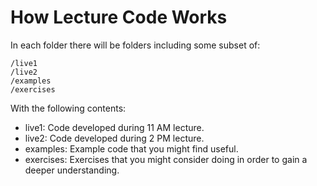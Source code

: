 How Lecture Code Works
======

In each folder there will be folders including some subset of:

	/live1
	/live2
	/examples
	/exercises

With the following contents:
 - live1: Code developed during 11 AM lecture.
 - live2: Code developed during 2 PM lecture.
 - examples: Example code that you might find useful.
 - exercises: Exercises that you might consider doing in order to gain a deeper understanding.



